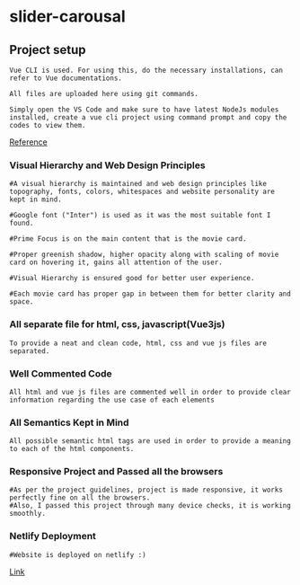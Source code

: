 # slider-carousal

## Project setup
```
Vue CLI is used. For using this, do the necessary installations, can refer to Vue documentations.

All files are uploaded here using git commands.

Simply open the VS Code and make sure to have latest NodeJs modules installed, create a vue cli project using command prompt and copy the codes to view them.
```
[Reference](https://vuejs.org/guide/introduction.html)

### Visual Hierarchy and Web Design Principles
```
#A visual hierarchy is maintained and web design principles like topography, fonts, colors, whitespaces and website personality are kept in mind.

#Google font ("Inter") is used as it was the most suitable font I found.

#Prime Focus is on the main content that is the movie card.

#Proper greenish shadow, higher opacity along with scaling of movie card on hovering it, gains all attention of the user.

#Visual Hierarchy is ensured good for better user experience.

#Each movie card has proper gap in between them for better clarity and space.
```
### All separate file for html, css, javascript(Vue3js)
```
To provide a neat and clean code, html, css and vue js files are separated.

```

### Well Commented Code
```
All html and vue js files are commented well in order to provide clear information regarding the use case of each elements
```

### All Semantics Kept in Mind
```
All possible semantic html tags are used in order to provide a meaning to each of the html components.
```
### Responsive Project and Passed all the browsers
```
#As per the project guidelines, project is made responsive, it works perfectly fine on all the browsers.
#Also, I passed this project through many device checks, it is working smoothly.
```
### Netlify Deployment
```
#Website is deployed on netlify :)
```
[Link](https://vueslider.netlify.app/)

